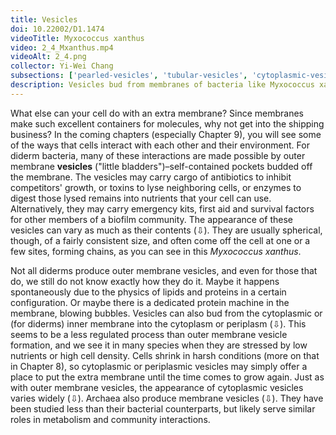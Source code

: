 ```yaml
---
title: Vesicles
doi: 10.22002/D1.1474
videoTitle: Myxococcus xanthus
video: 2_4_Mxanthus.mp4
videoAlt: 2_4.png
collector: Yi-Wei Chang
subsections: ['pearled-vesicles', 'tubular-vesicles', 'cytoplasmic-vesicles', 'cytoplasmic-vesicle-variety', 'archaeal-vesicles']
description: Vesicles bud from membranes of bacteria like Myxococcus xanthus and Borrelia burgdorferi and archaea like Halomicrobium mukohataei.
---
```


What else can your cell do with an extra membrane? Since membranes make such excellent containers for molecules, why not get into the shipping business? In the coming chapters (especially Chapter 9), you will see some of the ways that cells interact with each other and their environment. For diderm bacteria, many of these interactions are made possible by outer membrane **vesicles** ("little bladders")–self-contained pockets budded off the membrane. The vesicles may carry cargo of antibiotics to inhibit competitors' growth, or toxins to lyse neighboring cells, or enzymes to digest those lysed remains into nutrients that your cell can use. Alternatively, they may carry emergency kits, first aid and survival factors for other members of a biofilm community. The appearance of these vesicles can vary as much as their contents (⇩). They are usually spherical, though, of a fairly consistent size, and often come off the cell at one or a few sites, forming chains, as you can see in this *Myxococcus xanthus*.

Not all diderms produce outer membrane vesicles, and even for those that do, we still do not know exactly how they do it. Maybe it happens spontaneously due to the physics of lipids and proteins in a certain configuration. Or maybe there is a dedicated protein machine in the membrane, blowing bubbles. Vesicles can also bud from the cytoplasmic or (for diderms) inner membrane into the cytoplasm or periplasm (⇩). This seems to be a less regulated process than outer membrane vesicle formation, and we see it in many species when they are stressed by low nutrients or high cell density. Cells shrink in harsh conditions (more on that in Chapter 8), so cytoplasmic or periplasmic vesicles may simply offer a place to put the extra membrane until the time comes to grow again. Just as with outer membrane vesicles, the appearance of cytoplasmic vesicles varies widely (⇩). Archaea also produce membrane vesicles (⇩). They have been studied less than their bacterial counterparts, but likely serve similar roles in metabolism and community interactions.

